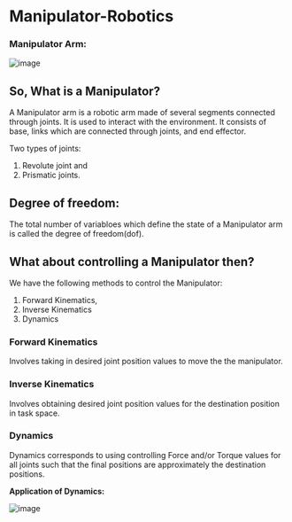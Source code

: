 # Manipulator-Robotics

### Manipulator Arm:

![image](https://i.imgur.com/aeJoJf4.gif)

## So, What is a Manipulator?

A Manipulator arm is a robotic arm made of several segments connected through joints. It is used to interact with the environment.
It consists of base, links which are connected through joints, and end effector.

Two types of joints:

1. Revolute joint and
2. Prismatic joints.

## Degree of freedom:

The total number of variabloes which define the state of a Manipulator arm is called the degree of freedom(dof).

## What about controlling a Manipulator then?

We have the following methods to control the Manipulator:

1. Forward Kinematics,
2. Inverse Kinematics
3. Dynamics

### Forward Kinematics

Involves taking in desired joint position values to move the the manipulator.

### Inverse Kinematics

Involves obtaining desired joint position values for the destination position in task space.

### Dynamics

Dynamics corresponds to using controlling Force and/or Torque values for all joints such that the final positions are approximately the destination positions.

**Application of Dynamics:**

![image](https://i.imgur.com/aeJoJf4.gif)


